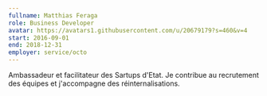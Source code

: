 ```yaml
---
fullname: Matthias Feraga
role: Business Developer
avatar: https://avatars1.githubusercontent.com/u/20679179?s=460&v=4
start: 2016-09-01
end: 2018-12-31
employer: service/octo
---
```


Ambassadeur et facilitateur des Sartups d'Etat. Je contribue au recrutement des équipes et j'accompagne des réinternalisations.
